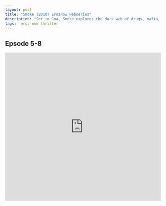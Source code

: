 ```yaml
---
layout: post
title: "Smoke (2018) ErosNow webseries"
description: "Set in Goa, Smoke explores the dark web of drugs, mafia, and power. With the cartels at war, who will survive? "
tags:  eros-now thriller
---
```



## Epsode 5-8

<div class="responsive-container">
<iframe src="https://drive.google.com/file/d/14UtwI652x3qbORHVnxT-r-v3URUqPoKc/preview" frameborder="0" marginwidth="0" marginheight="0" scrolling="NO" width="100%" height="480" allowfullscreen></iframe>
<div style="width: 80px; height: 80px; position: absolute; opacity: 0; right: 0px; top: 0px;"> </div></div>